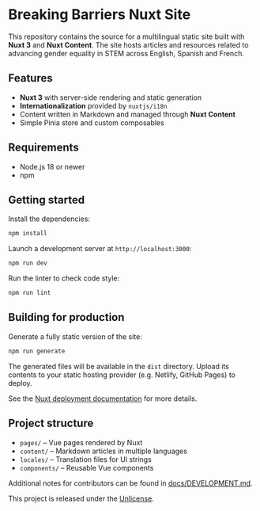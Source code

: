 # Breaking Barriers Nuxt Site

This repository contains the source for a multilingual static site built with **Nuxt 3** and **Nuxt Content**. The site hosts articles and resources related to advancing gender equality in STEM across English, Spanish and French.

## Features

- **Nuxt 3** with server-side rendering and static generation
- **Internationalization** provided by `nuxtjs/i18n`
- Content written in Markdown and managed through **Nuxt Content**
- Simple Pinia store and custom composables

## Requirements

- Node.js 18 or newer
- npm

## Getting started

Install the dependencies:

```bash
npm install
```

Launch a development server at `http://localhost:3000`:

```bash
npm run dev
```

Run the linter to check code style:

```bash
npm run lint
```

## Building for production

Generate a fully static version of the site:

```bash
npm run generate
```

The generated files will be available in the `dist` directory. Upload its contents to your static hosting provider (e.g. Netlify, GitHub Pages) to deploy.

See the [Nuxt deployment documentation](https://nuxt.com/docs/getting-started/deployment) for more details.

## Project structure

- `pages/` – Vue pages rendered by Nuxt
- `content/` – Markdown articles in multiple languages
- `locales/` – Translation files for UI strings
- `components/` – Reusable Vue components

Additional notes for contributors can be found in [docs/DEVELOPMENT.md](docs/DEVELOPMENT.md).

This project is released under the [Unlicense](LICENSE).

